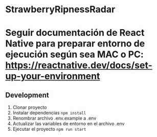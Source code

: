 # StrawberryRipnessRadar 
# Seguir documentación de React Native para preparar entorno de ejecución según sea MAC o PC: https://reactnative.dev/docs/set-up-your-environment
## Development
1. Clonar proyecto
2. Instalar dependencias ```npm install```
3. Renombrar archivo .env.example a .env
4. Actualizar las variables de entorno en el archivo .env
5. Ejecutar el proyecto ```npm run start```
